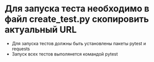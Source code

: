 ﻿# Для запуска теста необходимо в файл create_test.py скопировить актуальный URL
- Для запуска тестов должны быть установлены пакеты pytest и requests
- Запуск всех тестов выполянется командой pytest
